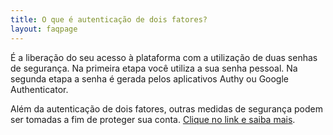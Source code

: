 ```yaml
---
title: O que é autenticação de dois fatores?
layout: faqpage
---
```

É a liberação do seu acesso à plataforma com a utilização de duas senhas de segurança. 
Na primeira etapa você utiliza a sua senha pessoal.
Na segunda etapa a senha é gerada pelos aplicativos Authy ou Google Authenticator.



Além da autenticação de dois fatores, outras medidas de segurança podem ser tomadas a fim de proteger sua conta. [Clique no link e saiba mais](como-posso-deixar-minha-conta-mais-segura.html).


